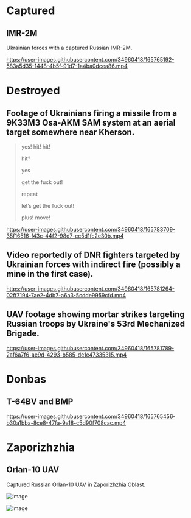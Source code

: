 # Captured

## IMR-2M

Ukrainian forces with a captured Russian IMR-2M.

https://user-images.githubusercontent.com/34960418/165765192-583a5d35-1448-4b5f-91d7-1a4ba0dcea86.mp4


# Destroyed

## Footage of Ukrainians firing a missile from a 9K33M3 Osa-AKM SAM system at an aerial target somewhere near Kherson.

> yes! hit! hit!
> 
> hit?
> 
> yes
> 
>
> get the fuck out!
> 
> repeat
> 
> let’s get the fuck out!
> 
> plus! move!

https://user-images.githubusercontent.com/34960418/165783709-35f16516-f43c-44f2-98d7-cc5d1fc2e30b.mp4




## Video reportedly of DNR fighters targeted by Ukrainian forces with indirect fire (possibly a mine in the first case).

https://user-images.githubusercontent.com/34960418/165781264-02ff7194-7ae2-4db7-a6a3-5cdde9959cfd.mp4


## UAV footage showing mortar strikes targeting Russian troops by Ukraine's 53rd Mechanized Brigade.

https://user-images.githubusercontent.com/34960418/165781789-2af6a7f6-ae9d-4293-b585-de1e47335315.mp4


# Donbas

## T-64BV and BMP

https://user-images.githubusercontent.com/34960418/165765456-b30a1bba-8ce8-47fa-9a18-c5d90f708cac.mp4


# Zaporizhzhia

## Orlan-10 UAV

Captured Russian Orlan-10 UAV in Zaporizhzhia Oblast. 

![image](https://user-images.githubusercontent.com/34960418/165766342-56427eb6-f894-480b-af10-99079fe6c903.png)

![image](https://user-images.githubusercontent.com/34960418/165764721-a207a3a8-c627-4398-aad6-6f82d09ec79b.png)


